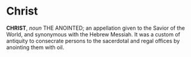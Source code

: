 # Christ

**CHRIST**, _noun_ THE ANOINTED; an appellation given to the Savior of the World, and synonymous with the Hebrew Messiah. It was a custom of antiquity to consecrate persons to the sacerdotal and regal offices by anointing them with oil.